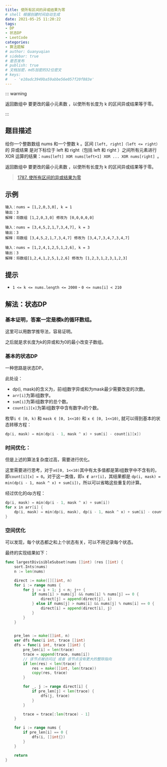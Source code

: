 ```yaml
---
title: 使所有区间的异或结果为零
# shell 根据创建时间自动生成
date: 2021-05-25 11:20:22
tags:
- DP
- 状态DP
- LeetCode
categories:
- 算法题解
# author: Guanyuqian
# sidebar: true
# 是否发布
# publish: true
# 文档加密，md5加密的32位密文
# keys:
# 	- 'e10adc3949ba59abbe56e057f20f883e'
---
```


::: warning

返回数组中 要更改的最小元素数 ，以使所有长度为 k 的区间异或结果等于零。

:::

<!-- more -->

## 题目描述

给你一个整数数组 nums​​​ 和一个整数 k​​​​​ 。区间 `[left, right]（left <= right）`的 异或结果 是对下标位于 left 和 right（包括 left 和 right ）之间所有元素进行 XOR 运算的结果：`nums[left] XOR nums[left+1] XOR ... XOR nums[right] `。

返回数组中 要更改的最小元素数 ，以使所有长度为 k 的区间异或结果等于零。

> [1787. 使所有区间的异或结果为零](https://leetcode-cn.com/problems/make-the-xor-of-all-segments-equal-to-zero/)



## 示例

```
输入：nums = [1,2,0,3,0], k = 1
输出：3
解释：将数组 [1,2,0,3,0] 修改为 [0,0,0,0,0]

输入：nums = [3,4,5,2,1,7,3,4,7], k = 3
输出：3
解释：将数组 [3,4,5,2,1,7,3,4,7] 修改为 [3,4,7,3,4,7,3,4,7]

输入：nums = [1,2,4,1,2,5,1,2,6], k = 3
输出：3
解释：将数组[1,2,4,1,2,5,1,2,6] 修改为 [1,2,3,1,2,3,1,2,3]
```



## 提示

- `1 <= k <= nums.length <= 2000`
​​​​​​- `0 <= nums[i] < 210`

## 解法：状态DP

### 基本证明，答案一定是模k的循环数组。
这里可以用数学推导法，容易证明。

之后就是求长度为k的异或和为0的最小改变子数组。

### 基本的状态DP

一种思路是状态DP。

此处设：
- dp(i, mask)的含义为，前i组数字异或和为mask最少需要改变的次数。
- `arr[i]`为第i组数字。
- `sum[i]`为第i组数字的总个数。
- `count[i][x]`为第i组数字中含有数字`x`的个数。

枚举`i ∈ [0, k)` 和 `mask ∈ [0, 1<<10)` 和 `x ∈ [0, 1<<10)`, 就可以得到基本的状态转移方程：

```go
dp(i, mask) = min(dp(i - 1, mask ^ x) + sum[i] - count[i][x])
```


### 时间优化：

但是上述的算法复杂度过高，需要进行优化。

这里需要进行思考，对于`x∈[0, 1<<10)`其中有太多值都是第i组数字中不含有的，即`count[i][x] = 0`。对于这一类值，即`x ∉ arr[i]`，其结果都是 `dp(i, mask) = min(dp(i - 1, mask ^ x) + sum[i])`，所以可以省略这些重复的计算。

经过优化的dp方程：

```go 
dp(i, mask) = min(dp(i - 1, mask ^ x) + sum[i])
for x in arr[i] {
    dp(i, mask) = min(dp(i, mask), dp(i - 1, mask ^ x) + sum[i] - count[i][x])
}
```


### 空间优化

可以发现，每个状态都之和上个状态有关，可以不用记录每个状态。

最终的实现结果如下：

```go
func largestDivisibleSubset(nums []int) (res []int) {
    sort.Ints(nums)
    n := len(nums)

    direct := make([][]int, n)
    for i := range nums {
        for j := i + 1; j < n; j++ {
            if nums[i] > nums[j] && nums[i] % nums[j] == 0 {
                direct[j] = append(direct[j], i)
            } else if nums[j] > nums[i] && nums[j] % nums[i] == 0 {
                direct[i] = append(direct[i], j)
            }
        }
    }

    
    pre_len := make([]int, n)
    var dfs func(i int, trace []int)
    dfs = func(i int, trace []int) {
        pre_len[i] = len(trace)
        trace = append(trace, nums[i])
        // 该节点被访问过 或者 该节点没有更大的整除指向
        if len(res) < len(trace) {
            res = make([]int, len(trace))
            copy(res, trace)
        }

        for _, j := range direct[i] {
            if pre_len[j] < len(trace) {
                dfs(j, trace)
            }
        }

        trace = trace[:len(trace) - 1]
    }

    for i := range nums {
        if pre_len[i] == 0 {
            dfs(i, []int{})
        }
    }

    return
}
```